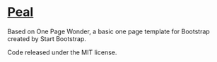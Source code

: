 # [Peal](http://www.peal.com)

Based on One Page Wonder, a basic one page template for Bootstrap created by Start Bootstrap.

Code released under the MIT license.
